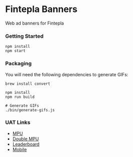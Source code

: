 # Fintepla Banners

Web ad banners for Fintepla

### Getting Started

```shell
npm install
npm start
```

### Packaging

You will need the following dependencies to generate GIFs:

```shell
brew install convert
```

```shell
npm install
npm run build

# Generate GIFs
./bin/generate-gifs.js
```

### UAT Links

- [MPU](https://finer-vision.github.io/fintepla-banners/mpu.html)
- [Double MPU](https://finer-vision.github.io/fintepla-banners/double-mpu.html)
- [Leaderboard](https://finer-vision.github.io/fintepla-banners/leaderboard.html)
- [Mobile](https://finer-vision.github.io/fintepla-banners/mobile.html)
